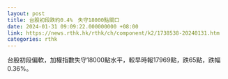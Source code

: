 ```yaml
---
layout: post
title: 台股初段跌約0.4%　失守18000點關口
date: 2024-01-31 09:09:22.000000000 +08:00
link: https://news.rthk.hk/rthk/ch/component/k2/1738538-20240131.htm
categories: rthk
---
```


台股初段偏軟，加權指數失守18000點水平，較早時報17969點，跌65點，跌幅0.36%。
